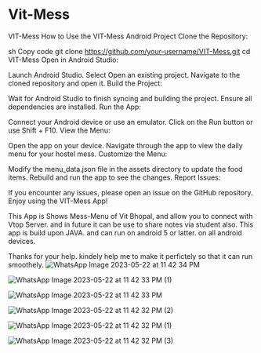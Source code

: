 # Vit-Mess

VIT-Mess
How to Use the VIT-Mess Android Project
Clone the Repository:

sh
Copy code
git clone https://github.com/your-username/VIT-Mess.git
cd VIT-Mess
Open in Android Studio:

Launch Android Studio.
Select Open an existing project.
Navigate to the cloned repository and open it.
Build the Project:

Wait for Android Studio to finish syncing and building the project.
Ensure all dependencies are installed.
Run the App:

Connect your Android device or use an emulator.
Click on the Run button or use Shift + F10.
View the Menu:

Open the app on your device.
Navigate through the app to view the daily menu for your hostel mess.
Customize the Menu:

Modify the menu_data.json file in the assets directory to update the food items.
Rebuild and run the app to see the changes.
Report Issues:

If you encounter any issues, please open an issue on the GitHub repository.
Enjoy using the VIT-Mess App!





This App is Shows Mess-Menu of Vit Bhopal, and allow you to  connect with Vtop Server. and in future it can be use to share notes via student also. 
This app is build upon JAVA. and can run on android 5 or latter. on all android devices.







Thanks for your help. kindely help me to make it perfictely so  that it can run smoothely. 
![WhatsApp Image 2023-05-22 at 11 42 34 PM](https://github.com/akp660/Vit-Mess/assets/72183243/c43118ca-23eb-4d35-b46b-57af52979ef2)


![WhatsApp Image 2023-05-22 at 11 42 33 PM (1)](https://github.com/akp660/Vit-Mess/assets/72183243/a45cb6be-cf58-4029-9cb2-daab0e39b8d4)


![WhatsApp Image 2023-05-22 at 11 42 33 PM](https://github.com/akp660/Vit-Mess/assets/72183243/32410dd8-2efc-438f-a22f-abc67106fda8)


![WhatsApp Image 2023-05-22 at 11 42 32 PM (2)](https://github.com/akp660/Vit-Mess/assets/72183243/7ac51766-469b-411a-ae5c-11b07b83caec)


![WhatsApp Image 2023-05-22 at 11 42 32 PM (1)](https://github.com/akp660/Vit-Mess/assets/72183243/1f1214df-ee71-414d-955b-682d60d0a8f0)


![WhatsApp Image 2023-05-22 at 11 42 32 PM (3)](https://github.com/akp660/Vit-Mess/assets/72183243/cd114d6a-a286-45b0-91f1-1abd07de49cf)
